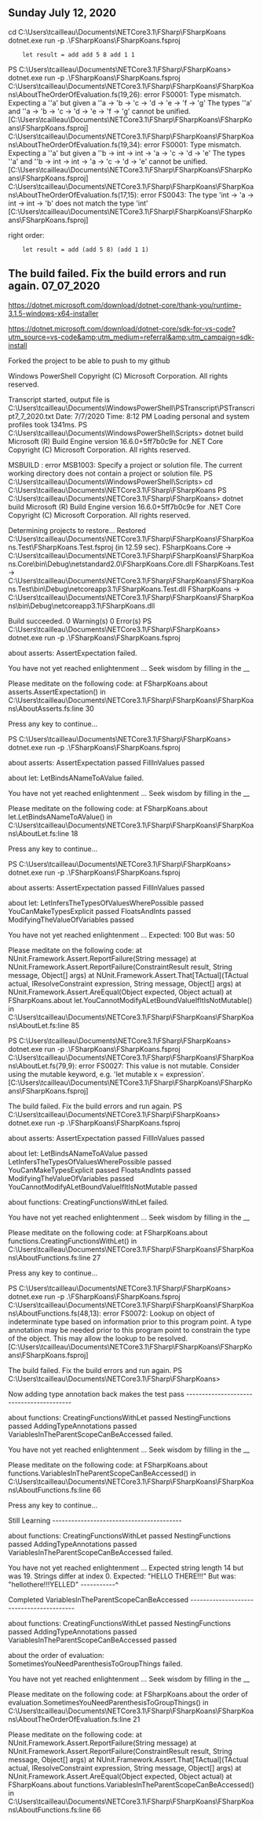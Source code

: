 Sunday July 12, 2020
---------------------
cd C:\Users\tcailleau\Documents\NETCore3.1\FSharp\FSharpKoans
dotnet.exe run -p .\FSharpKoans\FSharpKoans.fsproj


        let result = add add 5 8 add 1 1

PS C:\Users\tcailleau\Documents\NETCore3.1\FSharp\FSharpKoans> dotnet.exe run -p .\FSharpKoans\FSharpKoans.fsproj
C:\Users\tcailleau\Documents\NETCore3.1\FSharp\FSharpKoans\FSharpKoans\AboutTheOrderOfEvaluation.fs(19,26): error FS0001: Type mismatch. Expecting a    ''a'    but given a    ''a -> 'b -> 'c -> 'd -> 'e
 -> 'f -> 'g'    The types ''a' and ''a -> 'b -> 'c -> 'd -> 'e -> 'f -> 'g' cannot be unified. [C:\Users\tcailleau\Documents\NETCore3.1\FSharp\FSharpKoans\FSharpKoans\FSharpKoans.fsproj]
C:\Users\tcailleau\Documents\NETCore3.1\FSharp\FSharpKoans\FSharpKoans\AboutTheOrderOfEvaluation.fs(19,34): error FS0001: Type mismatch. Expecting a    ''a'    but given a    ''b -> int -> int -> 'a -> 
'c -> 'd -> 'e'    The types ''a' and ''b -> int -> int -> 'a -> 'c -> 'd -> 'e' cannot be unified. [C:\Users\tcailleau\Documents\NETCore3.1\FSharp\FSharpKoans\FSharpKoans\FSharpKoans.fsproj]
C:\Users\tcailleau\Documents\NETCore3.1\FSharp\FSharpKoans\FSharpKoans\AboutTheOrderOfEvaluation.fs(17,15): error FS0043: The type 'int -> 'a -> int -> int -> 'b' does not match the type 'int' [C:\Users\tcailleau\Documents\NETCore3.1\FSharp\FSharpKoans\FSharpKoans\FSharpKoans.fsproj]

right order:


        let result = add (add 5 8) (add 1 1)

The build failed. Fix the build errors and run again.
07_07_2020
---------------------

https://dotnet.microsoft.com/download/dotnet-core/thank-you/runtime-3.1.5-windows-x64-installer


https://dotnet.microsoft.com/download/dotnet-core/sdk-for-vs-code?utm_source=vs-code&amp;utm_medium=referral&amp;utm_campaign=sdk-install

Forked the project to be able to push to my github

Windows PowerShell
Copyright (C) Microsoft Corporation. All rights reserved.

Transcript started, output file is C:\Users\tcailleau\Documents\WindowsPowerShell\PSTranscript\PSTranscript7_7_2020.txt
Date: 7/7/2020
Time: 8:12 PM
Loading personal and system profiles took 1341ms.
PS C:\Users\tcailleau\Documents\WindowsPowerShell\Scripts> dotnet build
Microsoft (R) Build Engine version 16.6.0+5ff7b0c9e for .NET Core
Copyright (C) Microsoft Corporation. All rights reserved.

MSBUILD : error MSB1003: Specify a project or solution file. The current working directory does not contain a project or solution file.
PS C:\Users\tcailleau\Documents\WindowsPowerShell\Scripts> cd C:\Users\tcailleau\Documents\NETCore3.1\FSharp\FSharpKoans
PS C:\Users\tcailleau\Documents\NETCore3.1\FSharp\FSharpKoans> dotnet build
Microsoft (R) Build Engine version 16.6.0+5ff7b0c9e for .NET Core
Copyright (C) Microsoft Corporation. All rights reserved.

  Determining projects to restore...
  Restored C:\Users\tcailleau\Documents\NETCore3.1\FSharp\FSharpKoans\FSharpKoans.Test\FSharpKoans.Test.fsproj (in 12.59 sec).
  FSharpKoans.Core -> C:\Users\tcailleau\Documents\NETCore3.1\FSharp\FSharpKoans\FSharpKoans.Core\bin\Debug\netstandard2.0\FSharpKoans.Core.dll
  FSharpKoans.Test -> C:\Users\tcailleau\Documents\NETCore3.1\FSharp\FSharpKoans\FSharpKoans.Test\bin\Debug\netcoreapp3.1\FSharpKoans.Test.dll
  FSharpKoans -> C:\Users\tcailleau\Documents\NETCore3.1\FSharp\FSharpKoans\FSharpKoans\bin\Debug\netcoreapp3.1\FSharpKoans.dll

Build succeeded.
    0 Warning(s)
    0 Error(s)
PS C:\Users\tcailleau\Documents\NETCore3.1\FSharp\FSharpKoans> dotnet.exe run -p .\FSharpKoans\FSharpKoans.fsproj


about asserts:
    AssertExpectation failed.



You have not yet reached enlightenment ...
Seek wisdom by filling in the __

Please meditate on the following code:
   at FSharpKoans.about asserts.AssertExpectation() in C:\Users\tcailleau\Documents\NETCore3.1\FSharp\FSharpKoans\FSharpKoans\AboutAsserts.fs:line 30




Press any key to continue...

PS C:\Users\tcailleau\Documents\NETCore3.1\FSharp\FSharpKoans> dotnet.exe run -p .\FSharpKoans\FSharpKoans.fsproj


about asserts:
    AssertExpectation passed
    FillInValues passed

about let:
    LetBindsANameToAValue failed.



You have not yet reached enlightenment ...
Seek wisdom by filling in the __

Please meditate on the following code:
   at FSharpKoans.about let.LetBindsANameToAValue() in C:\Users\tcailleau\Documents\NETCore3.1\FSharp\FSharpKoans\FSharpKoans\AboutLet.fs:line 18




Press any key to continue...

PS C:\Users\tcailleau\Documents\NETCore3.1\FSharp\FSharpKoans> dotnet.exe run -p .\FSharpKoans\FSharpKoans.fsproj


about asserts:
    AssertExpectation passed
    FillInValues passed

about let:
    LetInfersTheTypesOfValuesWherePossible passed
    YouCanMakeTypesExplicit passed
    FloatsAndInts passed
    ModifyingTheValueOfVariables passed



You have not yet reached enlightenment ...
  Expected: 100
  But was:  50


Please meditate on the following code:
   at NUnit.Framework.Assert.ReportFailure(String message)
   at NUnit.Framework.Assert.ReportFailure(ConstraintResult result, String message, Object[] args)
   at NUnit.Framework.Assert.That[TActual](TActual actual, IResolveConstraint expression, String message, Object[] args)
   at NUnit.Framework.Assert.AreEqual(Object expected, Object actual)
   at FSharpKoans.about let.YouCannotModifyALetBoundValueIfItIsNotMutable() in C:\Users\tcailleau\Documents\NETCore3.1\FSharp\FSharpKoans\FSharpKoans\AboutLet.fs:line 85




PS C:\Users\tcailleau\Documents\NETCore3.1\FSharp\FSharpKoans> dotnet.exe run -p .\FSharpKoans\FSharpKoans.fsproj
C:\Users\tcailleau\Documents\NETCore3.1\FSharp\FSharpKoans\FSharpKoans\AboutLet.fs(79,9): error FS0027: This value is not mutable. Consider using the mutable keyword, e.g. 'let mutable x = expression'. [C:\Users\tcailleau\Documents\NETCore3.1\FSharp\FSharpKoans\FSharpKoans\FSharpKoans.fsproj]

The build failed. Fix the build errors and run again.
PS C:\Users\tcailleau\Documents\NETCore3.1\FSharp\FSharpKoans> dotnet.exe run -p .\FSharpKoans\FSharpKoans.fsproj


about asserts:
    AssertExpectation passed
    FillInValues passed

about let:
    LetBindsANameToAValue passed
    LetInfersTheTypesOfValuesWherePossible passed
    YouCanMakeTypesExplicit passed
    FloatsAndInts passed
    ModifyingTheValueOfVariables passed
    YouCannotModifyALetBoundValueIfItIsNotMutable passed

about functions:
    CreatingFunctionsWithLet failed.



You have not yet reached enlightenment ...
Seek wisdom by filling in the __

Please meditate on the following code:
   at FSharpKoans.about functions.CreatingFunctionsWithLet() in C:\Users\tcailleau\Documents\NETCore3.1\FSharp\FSharpKoans\FSharpKoans\AboutFunctions.fs:line 27




Press any key to continue...

PS C:\Users\tcailleau\Documents\NETCore3.1\FSharp\FSharpKoans> dotnet.exe run -p .\FSharpKoans\FSharpKoans.fsproj
C:\Users\tcailleau\Documents\NETCore3.1\FSharp\FSharpKoans\FSharpKoans\AboutFunctions.fs(48,13): error FS0072: Lookup on object of indeterminate type based on information prior to this program point. A type annotation may be needed prior to this program point to constrain the type of the object. This may allow the lookup to be resolved. [C:\Users\tcailleau\Documents\NETCore3.1\FSharp\FSharpKoans\FSharpKoans\FSharpKoans.fsproj]

The build failed. Fix the build errors and run again.
PS C:\Users\tcailleau\Documents\NETCore3.1\FSharp\FSharpKoans> 

Now adding type annotation back makes the test pass -----------------------------------------

about functions:
    CreatingFunctionsWithLet passed
    NestingFunctions passed
    AddingTypeAnnotations passed
    VariablesInTheParentScopeCanBeAccessed failed.



You have not yet reached enlightenment ...
Seek wisdom by filling in the __

Please meditate on the following code:
   at FSharpKoans.about functions.VariablesInTheParentScopeCanBeAccessed() in C:\Users\tcailleau\Documents\NETCore3.1\FSharp\FSharpKoans\FSharpKoans\AboutFunctions.fs:line 66




Press any key to continue...

Still Learning -----------------------------------------

about functions:
    CreatingFunctionsWithLet passed
    NestingFunctions passed
    AddingTypeAnnotations passed
    VariablesInTheParentScopeCanBeAccessed failed.



You have not yet reached enlightenment ...
  Expected string length 14 but was 19. Strings differ at index 0.
  Expected: "HELLO THERE!!!"
  But was:  "hellothere!!!YELLED"
  -----------^

  Completed VariablesInTheParentScopeCanBeAccessed -----------------------------------------


about functions:
    CreatingFunctionsWithLet passed
    NestingFunctions passed
    AddingTypeAnnotations passed
    VariablesInTheParentScopeCanBeAccessed passed

about the order of evaluation:
    SometimesYouNeedParenthesisToGroupThings failed.



You have not yet reached enlightenment ...
Seek wisdom by filling in the __

Please meditate on the following code:
   at FSharpKoans.about the order of evaluation.SometimesYouNeedParenthesisToGroupThings() in C:\Users\tcailleau\Documents\NETCore3.1\FSharp\FSharpKoans\FSharpKoans\AboutTheOrderOfEvaluation.fs:line 21





Please meditate on the following code:
   at NUnit.Framework.Assert.ReportFailure(String message)
   at NUnit.Framework.Assert.ReportFailure(ConstraintResult result, String message, Object[] args)
   at NUnit.Framework.Assert.That[TActual](TActual actual, IResolveConstraint expression, String message, Object[] args)
   at NUnit.Framework.Assert.AreEqual(Object expected, Object actual)
   at FSharpKoans.about functions.VariablesInTheParentScopeCanBeAccessed() in C:\Users\tcailleau\Documents\NETCore3.1\FSharp\FSharpKoans\FSharpKoans\AboutFunctions.fs:line 66



